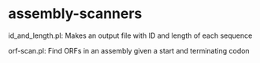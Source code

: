 # assembly-scanners

id_and_length.pl: Makes an output file with ID and length of each sequence

orf-scan.pl: Find ORFs in an assembly given a start and terminating codon
